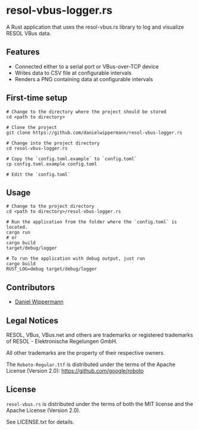 # resol-vbus-logger.rs

A Rust application that uses the resol-vbus.rs library to log and
visualize RESOL VBus data.


## Features

- Connected either to a serial port or VBus-over-TCP device
- Writes data to CSV file at configurable intervals
- Renders a PNG containing data at configurable intervals


## First-time setup

```
# Change to the directory where the project should be stored
cd <path to directory>

# Clone the project
git clone https://github.com/danielwippermann/resol-vbus-logger.rs

# Change into the project directory
cd resol-vbus-logger.rs

# Copy the `config.toml.example` to `config.toml`
cp config.toml.example config.toml

# Edit the `config.toml`
```


## Usage

```
# Change to the project directory
cd <path to directory>/resol-vbus-logger.rs

# Run the application from the folder where the `config.toml` is located.
cargo run
# or
cargo build
target/debug/logger

# To run the application with debug output, just run
cargo build
RUST_LOG=debug target/debug/logger
```


## Contributors

- [Daniel Wippermann](https://github.com/danielwippermann)


## Legal Notices

RESOL, VBus, VBus.net and others are trademarks or registered trademarks of RESOL - Elektronische Regelungen GmbH.

All other trademarks are the property of their respective owners.

The `Roboto-Regular.ttf` is distributed under the terms of the Apache License (Version 2.0): https://github.com/google/roboto


## License

`resol-vbus.rs` is distributed under the terms of both the MIT license and the
Apache License (Version 2.0).

See LICENSE.txt for details.
